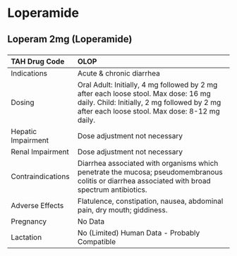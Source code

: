 # Loperamide

## Loperam 2mg (Loperamide)

##### 

| TAH Drug Code      | OLOP                                                                                                                                                                                 |
|:-------------------|:-------------------------------------------------------------------------------------------------------------------------------------------------------------------------------------|
| Indications        | Acute & chronic diarrhea                                                                                                                                                             |
| Dosing             | Oral Adult: Initially, 4 mg followed by 2 mg after each loose stool. Max dose: 16 mg daily. Child: Initially, 2 mg followed by 2 mg after each loose stool. Max dose: 8-12 mg daily. |
| Hepatic Impairment | Dose adjustment not necessary                                                                                                                                                        |
| Renal Impairment   | Dose adjustment not necessary                                                                                                                                                        |
| Contraindications  | Diarrhea associated with organisms which penetrate the mucosa; pseudomembranous colitis or diarrhea associated with broad spectrum antibiotics.                                      |
| Adverse Effects    | Flatulence, constipation, nausea, abdominal pain, dry mouth; giddiness.                                                                                                              |
| Pregnancy          | No Data                                                                                                                                                                              |
| Lactation          | No (Limited) Human Data - Probably Compatible                                                                                                                                        |

